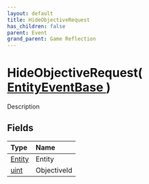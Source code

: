 ```yaml
---
layout: default
title: HideObjectiveRequest
has_children: false
parent: Event
grand_parent: Game Reflection
---
```

# HideObjectiveRequest( [ EntityEventBase ](/riftbreaker-wiki/docs/game-reflection/events/entity_event_base/) )
Description 

## Fields

| Type | Name |
|:----------|:--------------|
| [Entity](/riftbreaker-wiki/docs/game-reflection/classes/entity/) | Entity |
| [uint](/riftbreaker-wiki/docs/game-reflection/components/uint/) | ObjectiveId |

